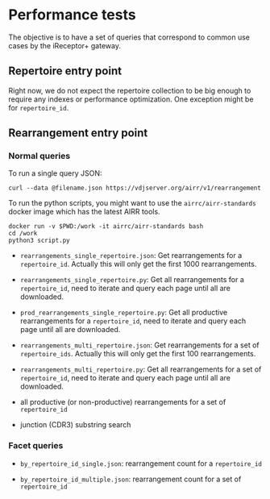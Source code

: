 # Performance tests

The objective is to have a set of queries that correspond to common use
cases by the iReceptor+ gateway.

## Repertoire entry point

Right now, we do not expect the repertoire collection to be big enough
to require any indexes or performance optimization. One exception might
be for `repertoire_id`.

## Rearrangement entry point

### Normal queries

To run a single query JSON:

```
curl --data @filename.json https://vdjserver.org/airr/v1/rearrangement
```

To run the python scripts, you might want to use the `airrc/airr-standards` docker image which has the latest AIRR tools.

```
docker run -v $PWD:/work -it airrc/airr-standards bash
cd /work
python3 script.py
```

* `rearrangements_single_repertoire.json`: Get rearrangements for a `repertoire_id`. Actually this will only get the first 1000 rearrangements.

* `rearrangements_single_repertoire.py`: Get all rearrangements for a `repertoire_id`, need to iterate and query each page until all are downloaded.

* `prod_rearrangements_single_repertoire.py`: Get all productive rearrangements for a `repertoire_id`, need to iterate and query each page until all are downloaded.

* `rearrangements_multi_repertoire.json`: Get rearrangements for a set of `repertoire_ids`. Actually this will only get the first 100 rearrangements.

* `rearrangements_multi_repertoire.py`: Get all rearrangements for a set of `repertoire_id`, need to iterate and query each page until all are downloaded.

* all productive (or non-productive) rearrangements for a set of `repertoire_id`

* junction (CDR3) substring search

### Facet queries

* `by_repertoire_id_single.json`: rearrangement count for a `repertoire_id`

* `by_repertoire_id_multiple.json`: rearrangement count for a set of `repertoire_id`

